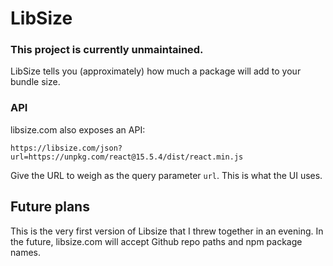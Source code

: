 # LibSize

### This project is currently unmaintained.

LibSize tells you (approximately) how much a package will add to your bundle size.

### API

libsize.com also exposes an API:

```
https://libsize.com/json?url=https://unpkg.com/react@15.5.4/dist/react.min.js
```

Give the URL to weigh as the query parameter `url`. This is what the UI uses.

## Future plans

This is the very first version of Libsize that I threw together in an evening.
In the future, libsize.com will accept Github repo paths and npm package names.
